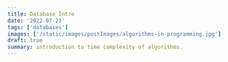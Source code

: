 ```yaml
---
title: Database Intro
date: '2022-07-23'
tags: ['databases']
images: ['/static/images/postImages/algorithms-in-programming.jpg']
draft: true
summary: introduction to time complexity of algorithms.
---
```

